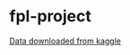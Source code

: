 # fpl-project

<p><a href="https://www.kaggle.com/datasets/meraxes10/fantasy-premier-league-dataset-2024-2025">Data downloaded from kaggle</a></p>
